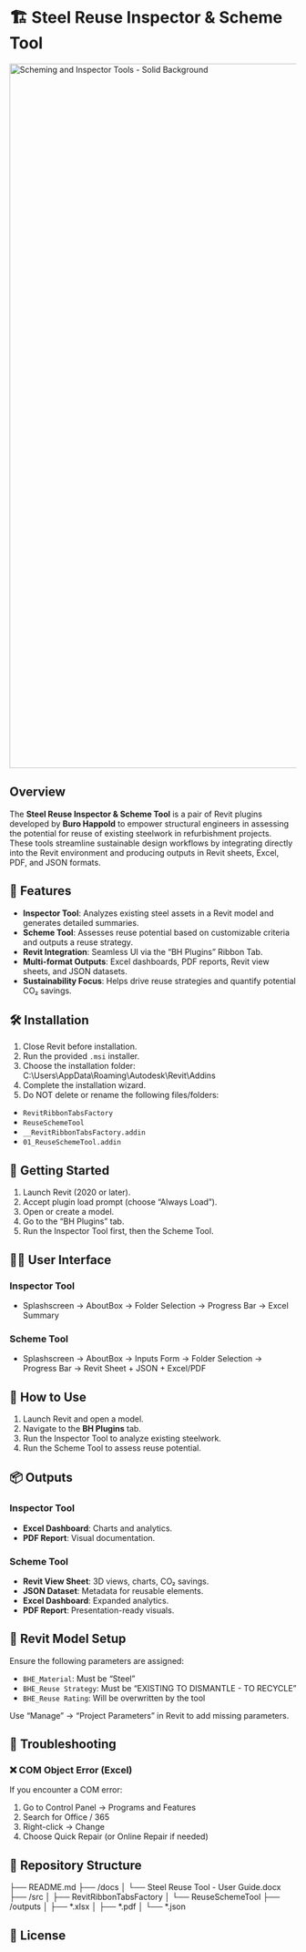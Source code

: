 # 🏗️ Steel Reuse Inspector & Scheme Tool

<img width="2020" height="1237" alt="Scheming and Inspector Tools - Solid Background" src="https://github.com/user-attachments/assets/99a566b4-84c9-4b7c-bc7c-287c01d2bdcf" />

## Overview

The **Steel Reuse Inspector & Scheme Tool** is a pair of Revit plugins developed by **Buro Happold** to empower structural engineers in assessing the potential for reuse of existing steelwork in refurbishment projects. 
These tools streamline sustainable design workflows by integrating directly into the Revit environment and producing outputs in Revit sheets, Excel, PDF, and JSON formats.

## 🚀 Features

- **Inspector Tool**: Analyzes existing steel assets in a Revit model and generates detailed summaries.
- **Scheme Tool**: Assesses reuse potential based on customizable criteria and outputs a reuse strategy.
- **Revit Integration**: Seamless UI via the “BH Plugins” Ribbon Tab.
- **Multi-format Outputs**: Excel dashboards, PDF reports, Revit view sheets, and JSON datasets.
- **Sustainability Focus**: Helps drive reuse strategies and quantify potential CO₂ savings.

## 🛠️ Installation

1. Close Revit before installation.
2. Run the provided `.msi` installer.
3. Choose the installation folder: C:\Users<username>\AppData\Roaming\Autodesk\Revit\Addins<versionNumber>
4. Complete the installation wizard.
5. Do NOT delete or rename the following files/folders:
- `RevitRibbonTabsFactory`
- `ReuseSchemeTool`
- `__RevitRibbonTabsFactory.addin`
- `01_ReuseSchemeTool.addin`

## 🧭 Getting Started

1. Launch Revit (2020 or later).
2. Accept plugin load prompt (choose “Always Load”).
3. Open or create a model.
4. Go to the “BH Plugins” tab.
5. Run the Inspector Tool first, then the Scheme Tool.

## 👩‍💻 User Interface

### Inspector Tool
- Splashscreen → AboutBox → Folder Selection → Progress Bar → Excel Summary

### Scheme Tool
- Splashscreen → AboutBox → Inputs Form → Folder Selection → Progress Bar → Revit Sheet + JSON + Excel/PDF

## 🧪 How to Use
1. Launch Revit and open a model.
2. Navigate to the **BH Plugins** tab.
3. Run the Inspector Tool to analyze existing steelwork.
4. Run the Scheme Tool to assess reuse potential.

## 📦 Outputs

### Inspector Tool
- **Excel Dashboard**: Charts and analytics.
- **PDF Report**: Visual documentation.

### Scheme Tool
- **Revit View Sheet**: 3D views, charts, CO₂ savings.
- **JSON Dataset**: Metadata for reusable elements.
- **Excel Dashboard**: Expanded analytics.
- **PDF Report**: Presentation-ready visuals.

## 🧰 Revit Model Setup

Ensure the following parameters are assigned:

- `BHE_Material`: Must be “Steel”
- `BHE_Reuse Strategy`: Must be “EXISTING TO DISMANTLE - TO RECYCLE”
- `BHE_Reuse Rating`: Will be overwritten by the tool

Use “Manage” → “Project Parameters” in Revit to add missing parameters.

## 🐞 Troubleshooting

### ❌ COM Object Error (Excel)

If you encounter a COM error:
1. Go to Control Panel → Programs and Features
2. Search for Office / 365
3. Right-click → Change
4. Choose Quick Repair (or Online Repair if needed)

## 📁 Repository Structure
├── README.md
├── /docs
│   └── Steel Reuse Tool - User Guide.docx
├── /src
│   ├── RevitRibbonTabsFactory
│   └── ReuseSchemeTool
├── /outputs
│   ├── *.xlsx
│   ├── *.pdf
│   └── *.json

## 📄 License
